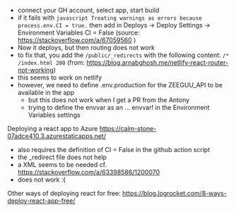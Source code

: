 - connect your GH account, select app, start build
- if it fails with `javascript Treating warnings as errors because process.env.CI = true.` then add in Deploys -> Deploy Settings -> Environment Variables CI = False (source: https://stackoverflow.com/a/67059560 )
- Now it deploys, but then routing does not work
- to fix that, you add the `/public/_redirects` with the following content: `/* /index.html 200` (from: https://blog.arnabghosh.me/netlify-react-router-not-working)
- this seems to work on netlify 
- however, we need to define .env.production for the ZEEGUU_API to be available in the app
	- but this does not work when I get a PR from the Antony 
	- trying to define the envvar as an ... envvar! in the Environment Variables settings 




Deploying a react app to Azure 
https://calm-stone-07adce410.3.azurestaticapps.net/
- also requires the definition of CI = False in the github action script
- the _redirect file does not help
- a XML seems to be needed cf. https://stackoverflow.com/a/63398586/1200070
- does not work :(






Other ways of deploying react for free: 
https://blog.logrocket.com/8-ways-deploy-react-app-free/



